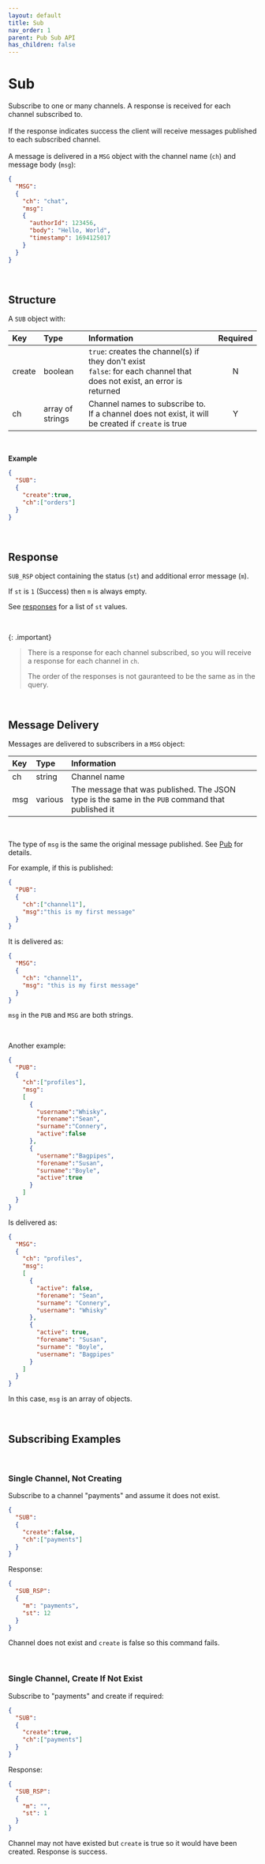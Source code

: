 ```yaml
---
layout: default
title: Sub
nav_order: 1
parent: Pub Sub API
has_children: false
---
```


# Sub
Subscribe to one or many channels. A response is received for each channel subscribed to.
<br/><br/>
If the response indicates success the client will receive messages published to each subscribed channel.
<br/><br/>
A message is delivered in a `MSG` object with the channel name (`ch`) and message body (`msg`):

```json
{
  "MSG":
  {
    "ch": "chat",
    "msg":
    {
      "authorId": 123456,
      "body": "Hello, World",
      "timestamp": 1694125017
    }
  }
}
```

<br/>

## Structure

A `SUB` object with:

| Key               | Type      | Information |  Required |
|:---               |:------    |:---         |:---:       |
| create  | boolean   | `true`: creates the channel(s) if they don't exist <br/> `false`: for each channel that does not exist, an error is returned | N |
| ch      | array of strings  | Channel names to subscribe to. If a channel does not exist, it will be created if `create` is true | Y |


<br/>

**Example**
```json
{
  "SUB":
  {
    "create":true,
    "ch":["orders"]
  }
}
```

<br/>


## Response
`SUB_RSP` object containing the status (`st`) and additional error message (`m`).

If `st` is `1` (Success) then `m` is always empty.

See [responses](../psapi.md#responses) for a list of `st` values.

<br/>

{: .important}
> There is a response for each channel subscribed, so you will receive a response for each channel in `ch`.
>
> The order of the responses is not gauranteed to be the same as in the query.


<br/>

## Message Delivery
Messages are delivered to subscribers in a `MSG` object:

| Key     | Type      | Information |
|:---     |:------    |:---         |
| ch      | string    | Channel name  |
| msg     | various   | The message that was published. The JSON type is the same in the `PUB` command that published it  |

<br/>

The type of `msg` is the same the original message published. See [Pub](pub.md) for details.

For example, if this is published:

```json
{
  "PUB":
  {
    "ch":["channel1"],
    "msg":"this is my first message"
  }
}
```

It is delivered as:

```json
{
  "MSG":
  {
    "ch": "channel1",
    "msg": "this is my first message"
  }
}
```

`msg` in the `PUB` and `MSG` are both strings.

<br/>

Another example:

```json
{
  "PUB":
  {
    "ch":["profiles"],
    "msg":
    [
      {
        "username":"Whisky",
        "forename":"Sean",
        "surname":"Connery",
        "active":false
      },
      {
        "username":"Bagpipes",
        "forename":"Susan",
        "surname":"Boyle",
        "active":true
      }
    ]
  }
}
```

Is delivered as:

```json
{
  "MSG":
  {
    "ch": "profiles",
    "msg":
    [
      {
        "active": false,
        "forename": "Sean",
        "surname": "Connery",
        "username": "Whisky"
      },
      {
        "active": true,
        "forename": "Susan",
        "surname": "Boyle",
        "username": "Bagpipes"
      }
    ]
  }
}
```

In this case, `msg` is an array of objects.

<br/>

## Subscribing Examples

<br/>

### Single Channel, Not Creating

Subscribe to a channel "payments" and assume it does not exist. 
```json
{
  "SUB":
  {
    "create":false,
    "ch":["payments"]
  }
}
```
Response:
```json
{
  "SUB_RSP":
  {
    "m": "payments",
    "st": 12
  }
}
```

Channel does not exist and `create` is false so this command fails.

<br/>

### Single Channel, Create If Not Exist

Subscribe to "payments" and create if required:

```json
{
  "SUB":
  {
    "create":true,
    "ch":["payments"]
  }
}
```
Response:
```json
{
  "SUB_RSP":
  {
    "m": "",
    "st": 1
  }
}
```

Channel may not have existed but `create` is true so it would have been created. Response is success.
